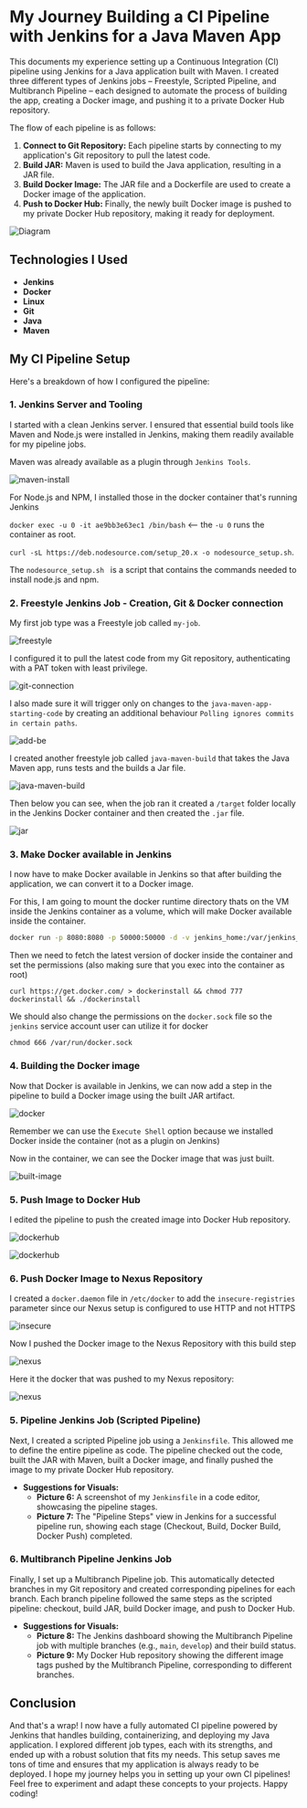 # My Journey Building a CI Pipeline with Jenkins for a Java Maven App

This documents my experience setting up a Continuous Integration (CI) pipeline using Jenkins for a Java application built with Maven. I created three different types of Jenkins jobs – Freestyle, Scripted Pipeline, and Multibranch Pipeline – each designed to automate the process of building the app, creating a Docker image, and pushing it to a private Docker Hub repository. 

The flow of each pipeline is as follows:

1. **Connect to Git Repository:** Each pipeline starts by connecting to my application's Git repository to pull the latest code.
2. **Build JAR:** Maven is used to build the Java application, resulting in a JAR file.
3. **Build Docker Image:** The JAR file and a Dockerfile are used to create a Docker image of the application.
4. **Push to Docker Hub:** Finally, the newly built Docker image is pushed to my private Docker Hub repository, making it ready for deployment.

![Diagram](https://github.com/Princeton45/jenkins-multi-pipeline/blob/main/images/diagram.jpg)


## Technologies I Used

*   **Jenkins**
*   **Docker** 
*   **Linux**
*   **Git**
*   **Java**
*   **Maven**

## My CI Pipeline Setup

Here's a breakdown of how I configured the pipeline:

### 1. Jenkins Server and Tooling

I started with a clean Jenkins server. I ensured that essential build tools like Maven and Node.js were installed in Jenkins, making them readily available for my pipeline jobs.

Maven was already available as a plugin through `Jenkins Tools`.

![maven-install](https://github.com/Princeton45/jenkins-multi-pipeline/blob/main/images/maven-install.png)

For Node.js and NPM, I installed those in the docker container that's running Jenkins

`docker exec -u 0 -it ae9bb3e63ec1 /bin/bash` <-- the `-u 0` runs the container as root.

`curl -sL https://deb.nodesource.com/setup_20.x -o nodesource_setup.sh`. 

The `nodesource_setup.sh ` is a script that contains the commands needed to install node.js and npm.

### 2. Freestyle Jenkins Job - Creation, Git & Docker connection

My first job type was a Freestyle job called `my-job`.

![freestyle](https://github.com/Princeton45/jenkins-multi-pipeline/blob/main/images/maven-job.png)

I configured it to pull the latest code from my Git repository, authenticating with a PAT token with least privilege.

![git-connection](https://github.com/Princeton45/jenkins-multi-pipeline/blob/main/images/git-connection.png)

I also made sure it will trigger only on changes to the `java-maven-app-starting-code` by creating an additional behaviour `Polling ignores commits in certain paths`.

![add-be](https://github.com/Princeton45/jenkins-multi-pipeline/blob/main/images/add-be.png)

I created another freestyle job called `java-maven-build` that takes the Java Maven app, runs tests and the builds a Jar file.

![java-maven-build](https://github.com/Princeton45/jenkins-multi-pipeline/blob/main/images/java-maven-build.png)

Then below you can see, when the job ran it created a `/target` folder locally in the Jenkins Docker container and then created the `.jar` file.

![jar](https://github.com/Princeton45/jenkins-multi-pipeline/blob/main/images/jar.png)

### 3. Make Docker available in Jenkins

I now have to make Docker available in Jenkins so that after building the application, we can convert it to a Docker image.

For this, I am going to mount the docker runtime directory thats on the VM inside the Jenkins container as a volume, which will make Docker available inside the container.

```bash
docker run -p 8080:8080 -p 50000:50000 -d -v jenkins_home:/var/jenkins_home -v /var/run/docker.sock:/var/run/docker.sock jenkins/jenkins:lts
```
Then we need to fetch the latest version of docker inside the container and set the permissions (also making sure that you exec into the container as root)

`curl https://get.docker.com/ > dockerinstall && chmod 777 dockerinstall && ./dockerinstall`

We should also change the permissions on the `docker.sock` file so the `jenkins` service account user can utilize it for docker

`chmod 666 /var/run/docker.sock`

### 4. Building the Docker image

Now that Docker is available in Jenkins, we can now add a step in the pipeline to build a Docker image using the built JAR artifact.

![docker](https://github.com/Princeton45/jenkins-multi-pipeline/blob/main/images/docker-step.png)

Remember we can use the `Execute Shell` option because we installed Docker inside the container (not as a plugin on Jenkins)

Now in the container, we can see the Docker image that was just built.

![built-image](https://github.com/Princeton45/jenkins-multi-pipeline/blob/main/images/built-image.png)

### 5. Push Image to Docker Hub

I edited the pipeline to push the created image into Docker Hub repository.

![dockerhub](https://github.com/Princeton45/jenkins-multi-pipeline/blob/main/images/dockerhub.png)

![dockerhub](https://github.com/Princeton45/jenkins-multi-pipeline/blob/main/images/dockerhub2.png)

### 6. Push Docker Image to Nexus Repository

I created a `docker.daemon` file in `/etc/docker` to add the `insecure-registries`
 parameter since our Nexus setup is configured to use HTTP and not HTTPS

![insecure](https://github.com/Princeton45/jenkins-multi-pipeline/blob/main/images/insecure11.png)

Now I pushed the Docker image to the Nexus Repository with this build step

![nexus](https://github.com/Princeton45/jenkins-multi-pipeline/blob/main/images/nexus.png)

Here it the docker that was pushed to my Nexus repository:

![nexus](https://github.com/Princeton45/jenkins-multi-pipeline/blob/main/images/nexus-push.png)




### 5. Pipeline Jenkins Job (Scripted Pipeline)

Next, I created a scripted Pipeline job using a `Jenkinsfile`. This allowed me to define the entire pipeline as code. The pipeline checked out the code, built the JAR with Maven, built a Docker image, and finally pushed the image to my private Docker Hub repository.

*   **Suggestions for Visuals:**
    *   **Picture 6:** A screenshot of my `Jenkinsfile` in a code editor, showcasing the pipeline stages.
    *   **Picture 7:** The "Pipeline Steps" view in Jenkins for a successful pipeline run, showing each stage (Checkout, Build, Docker Build, Docker Push) completed.

### 6. Multibranch Pipeline Jenkins Job

Finally, I set up a Multibranch Pipeline job. This automatically detected branches in my Git repository and created corresponding pipelines for each branch. Each branch pipeline followed the same steps as the scripted pipeline: checkout, build JAR, build Docker image, and push to Docker Hub.

*   **Suggestions for Visuals:**
    *   **Picture 8:** The Jenkins dashboard showing the Multibranch Pipeline job with multiple branches (e.g., `main`, `develop`) and their build status.
    *   **Picture 9:** My Docker Hub repository showing the different image tags pushed by the Multibranch Pipeline, corresponding to different branches.

## Conclusion

And that's a wrap! I now have a fully automated CI pipeline powered by Jenkins that handles building, containerizing, and deploying my Java application. I explored different job types, each with its strengths, and ended up with a robust solution that fits my needs. This setup saves me tons of time and ensures that my application is always ready to be deployed. I hope my journey helps you in setting up your own CI pipelines! Feel free to experiment and adapt these concepts to your projects. Happy coding!